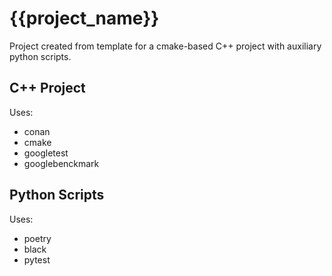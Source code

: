 # {{project_name}}
Project created from template for a cmake-based C++ project with auxiliary python scripts.

## C++ Project

Uses:
- conan
- cmake
- googletest
- googlebenckmark

## Python Scripts
Uses:
- poetry
- black 
- pytest